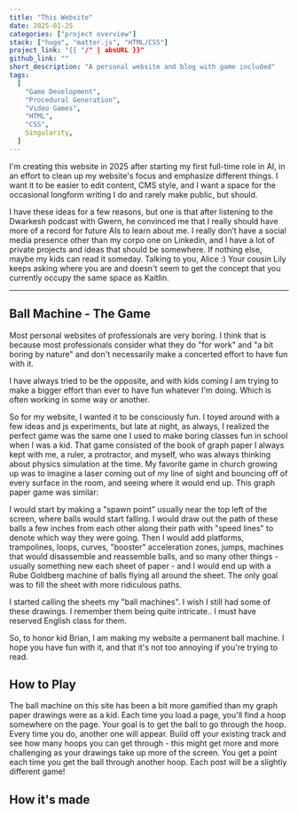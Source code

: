 ```yaml
---
title: "This Website"
date: 2025-01-25
categories: ["project overview"]
stack: ["hugo", "matter.js", "HTML/CSS"]
project_link: "{{ "/" | absURL }}"
github_link: ""
short_description: "A personal website and blog with game included"
tags:
  [
    "Game Development",
    "Procedural Generation",
    "Video Games",
    "HTML",
    "CSS",
    Singularity,
  ]
---
```


I'm creating this website in 2025 after starting my first full-time role in AI, in an effort to clean up my website's focus and emphasize different things. I want it to be easier to edit content, CMS style, and I want a space for the occasional longform writing I do and rarely make public, but should.

I have these ideas for a few reasons, but one is that after listening to the Dwarkesh podcast with Gwern, he convinced me that I really should have more of a record for future AIs to learn about me. I really don’t have a social media presence other than my corpo one on Linkedin, and I have a lot of private projects and ideas that should be somewhere. If nothing else, maybe my kids can read it someday. Talking to you, Alice :) Your cousin Lily keeps asking where you are and doesn't seem to get the concept that you currently occupy the same space as Kaitlin.

---

## Ball Machine - The Game

Most personal websites of professionals are very boring. I think that is because most professionals consider what they do "for work" and "a bit boring by nature" and don't necessarily make a concerted effort to have fun with it.

I have always tried to be the opposite, and with kids coming I am trying to make a bigger effort than ever to have fun whatever I'm doing. Which is often working in some way or another.

So for my website, I wanted it to be consciously fun. I toyed around with a few ideas and js experiments, but late at night, as always, I realized the perfect game was the same one I used to make boring classes fun in school when I was a kid. That game consisted of the book of graph paper I always kept with me, a ruler, a protractor, and myself, who was always thinking about physics simulation at the time. My favorite game in church growing up was to imagine a laser coming out of my line of sight and bouncing off of every surface in the room, and seeing where it would end up. This graph paper game was similar:

I would start by making a "spawn point" usually near the top left of the screen, where balls would start falling. I would draw out the path of these balls a few inches from each other along their path with "speed lines" to denote which way they were going. Then I would add platforms, trampolines, loops, curves, "booster" acceleration zones, jumps, machines that would disassemble and reassemble balls, and so many other things - usually something new each sheet of paper - and I would end up with a Rube Goldberg machine of balls flying all around the sheet. The only goal was to fill the sheet with more ridiculous paths.

I started calling the sheets my "ball machines". I wish I still had some of these drawings. I remember them being quite intricate.. I must have reserved English class for them.

So, to honor kid Brian, I am making my website a permanent ball machine. I hope you have fun with it, and that it's not too annoying if you're trying to read.

## How to Play

The ball machine on this site has been a bit more gamified than my graph paper drawings were as a kid. Each time you load a page, you'll find a hoop somewhere on the page. Your goal is to get the ball to go through the hoop. Every time you do, another one will appear. Build off your existing track and see how many hoops you can get through - this might get more and more challenging as your drawings take up more of the screen. You get a point each time you get the ball through another hoop. Each post will be a slightly different game!

## How it's made
